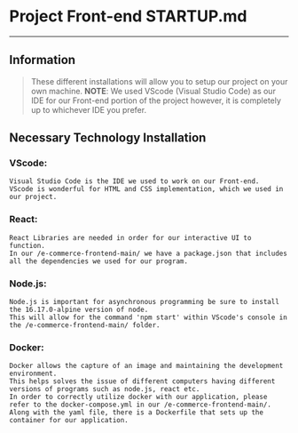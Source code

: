 # Project Front-end STARTUP.md
---
## Information
> These different installations will allow you to setup our project on your own machine.
**NOTE**: We used VScode (Visual Studio Code) as our IDE for our Front-end portion of the project however, it is completely up to whichever IDE you prefer.
## Necessary Technology Installation

### **VScode**: 
	Visual Studio Code is the IDE we used to work on our Front-end. 
	VScode is wonderful for HTML and CSS implementation, which we used in our project.
### **React**:
	React Libraries are needed in order for our interactive UI to function. 
	In our /e-commerce-frontend-main/ we have a package.json that includes all the dependencies we used for our program.
### **Node.js**:
	Node.js is important for asynchronous programming be sure to install the 16.17.0-alpine version of node. 
	This will allow for the command 'npm start' within VScode's console in the /e-commerce-frontend-main/ folder.
### **Docker**:
	Docker allows the capture of an image and maintaining the development environment. 
	This helps solves the issue of different computers having different versions of programs such as node.js, react etc. 
	In order to correctly utilize docker with our application, please refer to the docker-compose.yml in our /e-commerce-frontend-main/. 
	Along with the yaml file, there is a Dockerfile that sets up the container for our application.
